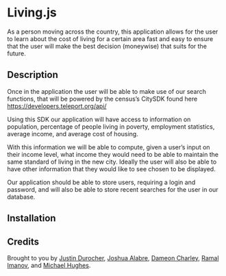 # Living.js

As a person moving across the country, this application allows for the user to learn about the cost of living for a certain area fast and easy to ensure that the user will make the best decision (moneywise) that suits for the future. 

## Description

Once in the application the user will be able to make use of our search functions, that will be powered by the census’s CitySDK found here https://developers.teleport.org/api/

Using this SDK our application will have access to information on population, percentage of people living in poverty, employment statistics, average income, and average cost of housing.

With this information we will be able to compute, given a user’s input on their income level, what income they would need to be able to maintain the same standard of living in the new city.  Ideally the user will also be able to have other information that they would like to see chosen to be displayed.

Our application should be able to store users, requiring a login and password, and will also be able to store recent searches for the user in our database.


## Installation



## Credits

Brought to you by [Justin Durocher](https://github.com/justindurocher), [Joshua Alabre](https://github.com/Jalabre1995), [Dameon Charley](https://github.com/dameonc13), [Ramal Imanov](https://github.com/ramalimanov), and [Michael Hughes](https://github.com/Sforzemon).
